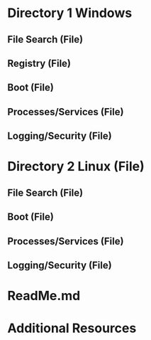 # Directory 1 Windows

## File Search (File)
## Registry (File)
## Boot (File)
## Processes/Services (File)
## Logging/Security (File)
# Directory 2 Linux (File)

## File Search (File)
## Boot (File)
## Processes/Services (File)
## Logging/Security (File)

# ReadMe.md

# Additional Resources
